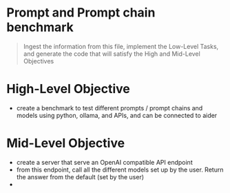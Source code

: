 # Prompt and Prompt chain benchmark

> Ingest the information from this file, implement the Low-Level Tasks, and generate the code that will satisfy the High and Mid-Level Objectives

# High-Level Objective

- create a benchmark to test different prompts / prompt chains and models using python, ollama, and APIs, and can be connected to aider

# Mid-Level Objective

- create a server that serve an OpenAI compatible API endpoint
- from this endpoint, call all the different models set up by the user. Return the answer from the default (set by the user)
- 
